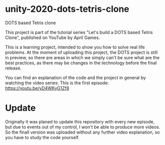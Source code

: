 # unity-2020-dots-tetris-clone
DOTS based Tetris clone

This project is part of the tutorial series "Let's build a DOTS based Tetris Clone", published on YouTube by April Games.

This is a learning project, intended to show you how to solve real life problems. At the moment of uploading this project, the DOTS project is still in preview, so there are areas in which we simply can't be sure what are the best practices, as there may be changes in the technology before the final release. 

You can find an explanation of the code and the project in general by watching the video series: This is the first episode: https://youtu.be/yD4WKyG1Zf8

# Update
Originally it was planed to update this repository with every new episode, but due to events out of my control, I won't be able to produce more videos. So the finall version was uploaded without any further video explanation, so you have to study the code yourself.

